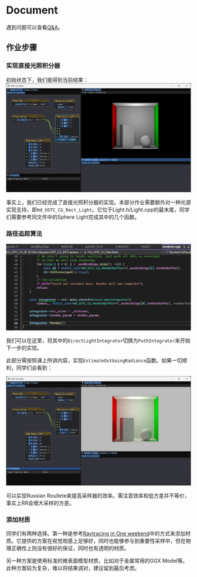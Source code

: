 # Document

遇到问题可以查看[Q&A](./QA.md)。

## 作业步骤

### 实现直接光照积分器

初始状态下，我们能得到当前结果：
![alt text](image.png)

事实上，我们已经完成了直接光照积分器的实现。本部分作业需要额外对一种光源实现支持，即`Hd_USTC_CG_Rect_Light`。它位于Light.h/Light.cpp的最末尾，同学们需要参考同文件中的Sphere Light完成其中的几个函数。


### 路径追踪算法

![alt text](image-1.png)

我们可以在这里，将其中的`DirectLightIntegrator`切换为`PathIntegrator`来开始下一步的实现。

此部分需按照课上所讲内容，实现`EstimateOutGoingRadiance`函数。如果一切顺利，同学们会看到：

![alt text](image-2.png)

可以实现Russian Roullete来提高采样器的效率。需注意效率和低方差并不等价，事实上RR会增大采样的方差。


### 添加材质

同学们有两种选择。第一种是参考[Raytracing in One weekend](https://raytracing.github.io/books/RayTracingInOneWeekend.html#metal/mirroredlightreflection)中的方式来添加材质。它提供的方案在视觉观感上足够好，同时也能够参与到重要性采样中，但在物理正确性上则没有很好的保证，同时也有透明的材质。

另一种方案是使用标准的微表面模型材质，比如对于金属常用的GGX Model等。此种方案较为复杂，难以将结果调对，建议留到最后考虑。
